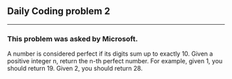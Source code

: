  ## Daily Coding problem 2
---
### This problem was asked by Microsoft.
 A number is considered perfect if its digits sum up to exactly 10.
 Given a positive integer n, return the n-th perfect number.
 For example, given 1, you should return 19. Given 2, you should return 28.